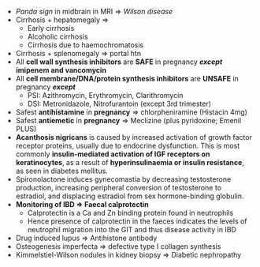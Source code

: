 - _Panda sign_ in midbrain in MRI => _Wilson disease_ 
- Cirrhosis + hepatomegaly => 
    - Early cirrhosis 
    - Alcoholic cirrhosis 
    - Cirrhosis due to haemochromatosis 
- Cirrhosis + splenomegaly => portal htn 
- All **cell wall synthesis inhibitors** are **SAFE** in pregnancy **_except_ imipenem and vancomycin** 
- All **cell membrane/DNA/protein synthesis inhibitors** are **UNSAFE** in pregnancy **_except_**
    - PSI: Azithromycin, Erythromycin, Clarithromycin 
    - DSI: Metronidazole, Nitrofurantoin (except 3rd trimester)
- Safest **antihistamine** in **pregnancy** => chlorpheniramine (Histacin 4mg)
- Safest **antiemetic** in **pregnancy** => Meclizine (plus pyridoxine; Emenil PLUS)
- **Acanthosis nigricans** is caused by increased activation of growth factor receptor proteins, usually due to endocrine dysfunction. This is most commonly **insulin-mediated activation of IGF receptors on keratinocytes**, as a result of **hyperinsulinaemia or insulin resistance**, as seen in diabetes mellitus.
- Spironolactone induces gynecomastia by decreasing testosterone production, increasing peripheral conversion of testosterone to estradiol, and displacing estradiol from sex hormone-binding globulin.
- **Monitoring of IBD => Faecal calprotectin**
	- Calprotectin is a Ca and Zn binding protein found in neutrophils
	- Hence presence of calprotectin in the faeces indicates the levels of neutrophil migration into the GIT and thus disease activity in IBD 
- Drug induced lupus => Antihistone antibody 
- Osteogenesis imperfecta => defective type I collagen synthesis 
- Kimmelstiel-Wilson nodules in kidney biopsy => Diabetic nephropathy 